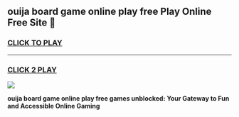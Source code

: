 
## ouija board game online play free Play Online Free Site 👋
<h3>
<a href="https://download.freeplayer.one?title=ouija_board_game_online_play_free&ref=21F">CLICK TO PLAY</a></h3>
<hr>

<h3>
<a href="https://download.freeplayer.one?title=ouija_board_game_online_play_free&ref=21F">CLICK 2 PLAY</a>
  
</h3>

<a href="https://download.freeplayer.one?title=ouija_board_game_online_play_free&ref=21F"><img src="https://cdnb.artstation.com/p/assets/images/images/032/539/853/original/anto-thomas-button-gif.gif"></a>


**ouija board game online play free games unblocked: Your Gateway to Fun and Accessible Online Gaming**
